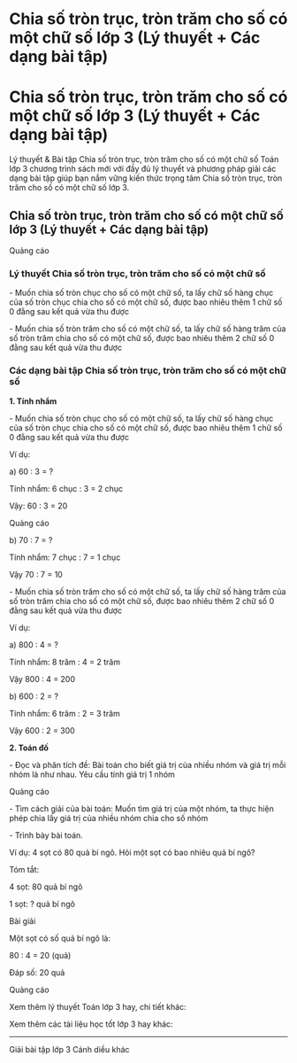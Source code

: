 # Chia số tròn trục, tròn trăm cho số có một chữ số lớp 3 (Lý thuyết + Các dạng bài tập)

# Chia số tròn trục, tròn trăm cho số có một chữ số lớp 3 (Lý thuyết + Các dạng bài tập)

Lý thuyết & Bài tập Chia số tròn trục, tròn trăm cho số có một chữ số Toán lớp 3 chương trình sách mới với đầy đủ lý thuyết và phương pháp giải các dạng bài tập giúp bạn nắm vững kiến thức trọng tâm Chia số tròn trục, tròn trăm cho số có một chữ số lớp 3.

## Chia số tròn trục, tròn trăm cho số có một chữ số lớp 3 (Lý thuyết + Các dạng bài tập)

Quảng cáo

### Lý thuyết Chia số tròn trục, tròn trăm cho số có một chữ số

\- Muốn chia số tròn chục cho số có một chữ số, ta lấy chữ số hàng chục của số tròn chục chia cho số có một chữ số, được bao nhiêu thêm 1 chữ số 0 đằng sau kết quả vừa thu được

\- Muốn chia số tròn trăm cho số có một chữ số, ta lấy chữ số hàng trăm của số tròn trăm chia cho số có một chữ số, được bao nhiêu thêm 2 chữ số 0 đằng sau kết quả vừa thu được

### Các dạng bài tập Chia số tròn trục, tròn trăm cho số có một chữ số

**1\. Tính nhẩm**

\- Muốn chia số tròn chục cho số có một chữ số, ta lấy chữ số hàng chục của số tròn chục chia cho số có một chữ số, được bao nhiêu thêm 1 chữ số 0 đằng sau kết quả vừa thu được

Ví dụ: 

a) 60 : 3 = ?

Tính nhẩm: 6 chục : 3 = 2 chục

Vậy: 60 : 3 = 20

Quảng cáo

b) 70 : 7 = ?

Tính nhẩm: 7 chục : 7 = 1 chục

Vậy 70 : 7 = 10

\- Muốn chia số tròn trăm cho số có một chữ số, ta lấy chữ số hàng trăm của số tròn trăm chia cho số có một chữ số, được bao nhiêu thêm 2 chữ số 0 đằng sau kết quả vừa thu được

Ví dụ: 

a) 800 : 4 = ?

Tính nhẩm: 8 trăm : 4 = 2 trăm

Vậy 800 : 4 = 200

b) 600 : 2 = ?

Tính nhẩm: 6 trăm : 2 = 3 trăm

Vậy 600 : 2 = 300

**2\. Toán đố**

\- Đọc và phân tích đề: Bài toán cho biết giá trị của nhiều nhóm và giá trị mỗi nhóm là như nhau. Yêu cầu tính giá trị 1 nhóm 

Quảng cáo

\- Tìm cách giải của bài toán: Muốn tìm giá trị của một nhóm, ta thực hiện phép chia lấy giá trị của nhiều nhóm chia cho số nhóm

\- Trình bày bài toán.

Ví dụ: 4 sọt có 80 quả bí ngô. Hỏi một sọt có bao nhiêu quả bí ngô?

Tóm tắt:

4 sọt: 80 quả bí ngô

1 sọt: ? quả bí ngô

Bài giải

Một sọt có số quả bí ngô là:

80 : 4 = 20 (quả)

Đáp số: 20 quả

Quảng cáo

Xem thêm lý thuyết Toán lớp 3 hay, chi tiết khác:

Xem thêm các tài liệu học tốt lớp 3 hay khác:

* * *

Giải bài tập lớp 3 Cánh diều khác
